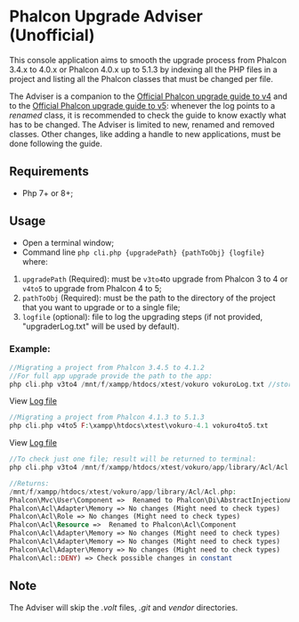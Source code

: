 # Phalcon Upgrade Adviser (Unofficial)
This console application aims to smooth the upgrade process from Phalcon 3.4.x to 4.0.x or Phalcon 4.0.x up to 5.1.3 by indexing all the PHP files in a project and listing all the Phalcon classes that must be changed per file. 

The Adviser is a companion to the [Official Phalcon upgrade guide to v4](https://github.com/phalcon/docs/blob/4.0/en/upgrade.md) and to the [Official Phalcon upgrade guide to v5](https://github.com/phalcon/docs/blob/5.0/en/upgrade.md): whenever the log points to a _renamed_ class, it is recommended to check the guide to know exactly what has to be changed. The Adviser is limited to new, renamed and removed classes. Other changes, like adding a handle to new applications, must be done following the guide.

## Requirements
- Php 7+ or 8+;

## Usage
- Open a terminal window;
- Command line `php cli.php {upgradePath} {pathToObj} {logfile} ` where:
1. `upgradePath` (Required): must be `v3to4`to upgrade from Phalcon 3 to 4 or `v4to5` to upgrade from Phalcon 4 to 5;
2. `pathToObj` (Required): must be the path to the directory of the project that you want to upgrade or to a single file;
3. `logfile` (optional): file to log the upgrading steps (if not provided, "upgraderLog.txt" will be used by default).

### Example:
```php
//Migrating a project from Phalcon 3.4.5 to 4.1.2
//For full app upgrade provide the path to the app:
php cli.php v3to4 /mnt/f/xampp/htdocs/xtest/vokuro vokuroLog.txt //stores result in log file `vokuroLog.txt`
```
View [Log file](https://github.com/diplopito/Phalcon-Upgrade-Adviser/blob/master/vokuroLog.txt)

```php
//Migrating a project from Phalcon 4.1.3 to 5.1.3
php cli.php v4to5 F:\xampp\htdocs\xtest\vokuro-4.1 vokuro4to5.txt
```
View [Log file](https://github.com/diplopito/Phalcon-Upgrade-Adviser/blob/master/vokuro4to5.txt)

```php
//To check just one file; result will be returned to terminal:
php cli.php v3to4 /mnt/f/xampp/htdocs/xtest/vokuro/app/library/Acl/Acl.php

//Returns:
/mnt/f/xampp/htdocs/xtest/vokuro/app/library/Acl/Acl.php:
Phalcon\Mvc\User\Component =>  Renamed to Phalcon\Di\AbstractInjectionAware
Phalcon\Acl\Adapter\Memory => No changes (Might need to check types)
Phalcon\Acl\Role => No changes (Might need to check types)
Phalcon\Acl\Resource =>  Renamed to Phalcon\Acl\Component
Phalcon\Acl\Adapter\Memory => No changes (Might need to check types)
Phalcon\Acl\Adapter\Memory => No changes (Might need to check types)
Phalcon\Acl\Adapter\Memory => No changes (Might need to check types)
Phalcon\Acl::DENY) => Check possible changes in constant
```


## Note
The Adviser will skip the _.volt_ files, _.git_ and _vendor_ directories.
